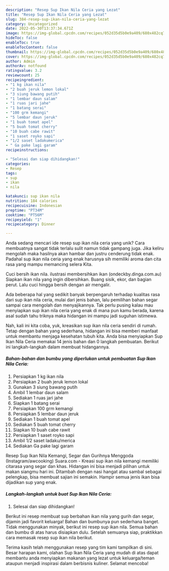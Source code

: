 ```yaml
---
description: "Resep Sup Ikan Nila Ceria yang Lezat"
title: "Resep Sup Ikan Nila Ceria yang Lezat"
slug: 384-resep-sup-ikan-nila-ceria-yang-lezat
category: Uncategorized
date: 2022-05-30T13:37:34.671Z
image: https://img-global.cpcdn.com/recipes/052d35d5b0e9a409/680x482cq70/sup-ikan-nila-ceria-foto-resep-utama.jpg
hideToc: false
enableToc: true
enableTocContent: false
thumbnail: https://img-global.cpcdn.com/recipes/052d35d5b0e9a409/680x482cq70/sup-ikan-nila-ceria-foto-resep-utama.jpg
cover: https://img-global.cpcdn.com/recipes/052d35d5b0e9a409/680x482cq70/sup-ikan-nila-ceria-foto-resep-utama.jpg
author: Admin
authorAv: notfound
ratingvalue: 3.2
reviewcount: 25
recipeingredient:
- "1 kg ikan nila"
- "2 buah jeruk lemon lokal"
- "3 siung bawang putih"
- "1 lembar daun salam"
- "1 ruas jari jahe"
- "1 batang serai"
- "100 grm kemangi"
- "5 lembar daun jeruk"
- "1 buah tomat apel"
- "5 buah tomat cherry"
- "10 buah cabe rawit"
- "1 saset royko sapi"
- "1/2 saset ladakumerica"
- " Ga pake lagi garam"
recipeinstructions:

- "Selesai dan siap dihidangkan!"
categories:
- Resep
tags:
- sup
- ikan
- nila

katakunci: sup ikan nila 
nutrition: 184 calories
recipecuisine: Indonesian
preptime: "PT34M"
cooktime: "PT56M"
recipeyield: "1"
recipecategory: Dinner

---
```





Anda sedang mencari ide resep sup ikan nila ceria yang unik? Cara membuatnya sangat tidak terlalu sulit namun tidak gampang juga. Jika keliru mengolah maka hasilnya akan hambar dan justru cenderung tidak enak. Padahal sup ikan nila ceria yang enak harusnya sih memiliki aroma dan cita rasa yang mampu memancing selera Kita.





Cuci bersih ikan nila. ilustrasi membersihkan ikan (ondeckby.dinga.com.au) Siapkan ikan nila yang ingin dibersihkan. Buang sisik, ekor, dan bagian perut. Lalu cuci hingga bersih dengan air mengalir.

Ada beberapa hal yang sedikit banyak berpengaruh terhadap kualitas rasa dari sup ikan nila ceria, mulai dari jenis bahan, lalu pemilihan bahan segar sampai cara mengolah dan menyajikannya. Tak perlu pusing kalau mau menyiapkan sup ikan nila ceria yang enak di mana pun kamu berada, karena asal sudah tahu triknya maka hidangan ini mampu jadi suguhan istimewa.






Nah, kali ini kita coba, yuk, kreasikan sup ikan nila ceria sendiri di rumah. Tetap dengan bahan yang sederhana, hidangan ini bisa memberi manfaat untuk membantu menjaga kesehatan tubuh kita. Anda bisa menyiapkan Sup Ikan Nila Ceria memakai 14 jenis bahan dan 0 langkah pembuatan. Berikut ini langkah-langkah dalam membuat hidangannya.

<!--inarticleads1-->

##### Bahan-bahan dan bumbu yang diperlukan untuk pembuatan Sup Ikan Nila Ceria:

1. Persiapkan 1 kg ikan nila
1. Persiapkan 2 buah jeruk lemon lokal
1. Gunakan 3 siung bawang putih
1. Ambil 1 lembar daun salam
1. Sediakan 1 ruas jari jahe
1. Siapkan 1 batang serai
1. Persiapkan 100 grm kemangi
1. Persiapkan 5 lembar daun jeruk
1. Sediakan 1 buah tomat apel
1. Sediakan 5 buah tomat cherry
1. Siapkan 10 buah cabe rawit
1. Persiapkan 1 saset royko sapi
1. Ambil 1/2 saset ladaku/merica
1. Sediakan  Ga pake lagi garam


Resep Sup Ikan Nila Kemangi, Segar dan Gurihnya Menggoda (Instagram/awcooking) Suara.com - Kreasi sup ikan nila kemangi memiliki citarasa yang segar dan khas. Hidangan ini bisa menjadi pilihan untuk makan siangmu hari ini. Ditambah dengan nasi hangat atau sambal sebagai pelengkap, bisa membuat sajian ini semakin. Hampir semua jenis ikan bisa dijadikan sup yang enak. 

<!--inarticleads2-->

##### Langkah-langkah untuk buat Sup Ikan Nila Ceria:


1. Selesai dan siap dihidangkan!

Berikut ini resep membuat sup berbahan ikan nila yang gurih dan segar, dijamin jadi favorit keluarga! Bahan dan bumbunya pun sederhana banget. Tidak menggunakan minyak, berikut ini resep sup ikan nila. Semua bahan dan bumbu di atas harus disiapkan dulu. Setelah semuanya siap, praktikkan cara memasak resep sup ikan nila berikut. 

Terima kasih telah menggunakan resep yang tim kami tampilkan di sini. Besar harapan kami, olahan Sup Ikan Nila Ceria yang mudah di atas dapat membantu anda menyiapkan makanan yang lezat untuk keluarga/teman ataupun menjadi inspirasi dalam berbisnis kuliner. Selamat mencoba!
